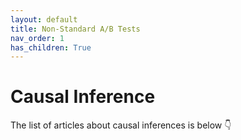 ```yaml
---
layout: default
title: Non-Standard A/B Tests
nav_order: 1
has_children: True
---
```


# Causal Inference

The list of articles about causal inferences is below 👇
